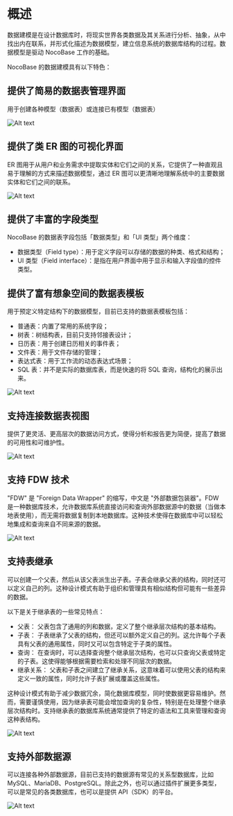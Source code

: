 # 概述

数据建模是在设计数据库时，将现实世界各类数据及其关系进行分析、抽象，从中找出内在联系，并形式化描述为数据模型，建立信息系统的数据库结构的过程。数据模型是驱动 NocoBase 工作的基础。

NocoBase 的数据建模具有以下特色：

## 提供了简易的数据表管理界面

用于创建各种模型（数据表）或连接已有模型（数据表）

![Alt text](https://nocobase-docs.oss-cn-beijing.aliyuncs.com/6815410c40801b48c91682953c89744d.png)

## 提供了类 ER 图的可视化界面

ER 图用于从用户和业务需求中提取实体和它们之间的关系，它提供了一种直观且易于理解的方式来描述数据模型，通过 ER 图可以更清晰地理解系统中的主要数据实体和它们之间的联系。

![Alt text](https://nocobase-docs.oss-cn-beijing.aliyuncs.com/7d11018dc2e75a8d6f16739a07d644f2.png)

## 提供了丰富的字段类型

NocoBase 的数据表字段包括「数据类型」和「UI 类型」两个维度：

- 数据类型（Field type）：用于定义字段可以存储的数据的种类、格式和结构；
- UI 类型（Field interface）：是指在用户界面中用于显示和输入字段值的控件类型。

## 提供了富有想象空间的数据表模板

用于预定义特定结构下的数据模型，目前已支持的数据表模板包括：

- 普通表：内置了常用的系统字段；
- 树表：树结构表，目前只支持邻接表设计；
- 日历表：用于创建日历相关的事件表；
- 文件表：用于文件存储的管理；
- 表达式表：用于工作流的动态表达式场景；
- SQL 表：并不是实际的数据库表，而是快速的将 SQL 查询，结构化的展示出来。

![Alt text](https://nocobase-docs.oss-cn-beijing.aliyuncs.com/228c6ac05a055d051a9fb371064c81eb.png)

## 支持连接数据表视图

提供了更灵活、更高层次的数据访问方式，使得分析和报告更为简便，提高了数据的可用性和可维护性。

![Alt text](https://nocobase-docs.oss-cn-beijing.aliyuncs.com/0a221bf0c89a6760e49974533102f303.png)

## 支持 FDW 技术

"FDW" 是 "Foreign Data Wrapper" 的缩写，中文是 "外部数据包装器"。FDW 是一种数据库技术，允许数据库系统直接访问和查询外部数据源中的数据（当做本地表使用），而无需将数据复制到本地数据库。这种技术使得在数据库中可以轻松地集成和查询来自不同来源的数据。

![Alt text](https://nocobase-docs.oss-cn-beijing.aliyuncs.com/34ef7b5d17ff3652428359b03a6f3dfc.png)

## 支持表继承

可以创建一个父表，然后从该父表派生出子表。子表会继承父表的结构，同时还可以定义自己的列。这种设计模式有助于组织和管理具有相似结构但可能有一些差异的数据。

以下是关于继承表的一些常见特点：

- 父表： 父表包含了通用的列和数据，定义了整个继承层次结构的基本结构。
- 子表： 子表继承了父表的结构，但还可以额外定义自己的列。这允许每个子表具有父表的通用属性，同时又可以包含特定于子类的属性。
- 查询： 在查询时，可以选择查询整个继承层次结构，也可以只查询父表或特定的子表。这使得能够根据需要检索和处理不同层次的数据。
- 继承关系： 父表和子表之间建立了继承关系，这意味着可以使用父表的结构来定义一致的属性，同时允许子表扩展或覆盖这些属性。

这种设计模式有助于减少数据冗余，简化数据库模型，同时使数据更容易维护。然而，需要谨慎使用，因为继承表可能会增加查询的复杂性，特别是在处理整个继承层次结构时。支持继承表的数据库系统通常提供了特定的语法和工具来管理和查询这种表结构。

![Alt text](https://nocobase-docs.oss-cn-beijing.aliyuncs.com/4f1dec721319a609bf70eb56a9e98730.png)

## 支持外部数据源

可以连接各种外部数据源，目前已支持的数据源有常见的关系型数据库，比如 MySQL、MariaDB、PostgreSQL。除此之外，也可以通过插件扩展更多类型，可以是常见的各类数据库，也可以是提供 API（SDK）的平台。

![Alt text](https://nocobase-docs.oss-cn-beijing.aliyuncs.com/f293b9528d896f8e43ecdf921ab74477.png)
